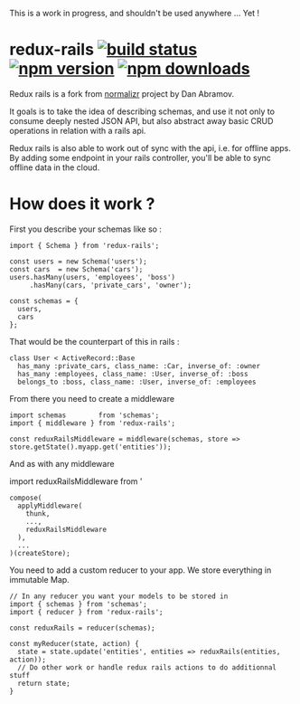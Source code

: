 This is a work in progress, and shouldn't be used anywhere ... Yet !

# redux-rails [![build status](https://img.shields.io/travis/gobadiah/redux-rails/master.svg?style=flat-square)](https://travis-ci.org/gobadiah/redux-rails) [![npm version](https://img.shields.io/npm/v/redux-rails.svg?style=flat-square)](https://www.npmjs.com/package/redux-rails) [![npm downloads](https://img.shields.io/npm/dm/redux-rails.svg?style=flat-square)](https://www.npmjs.com/package/redux-rails)

Redux rails is a fork from [normalizr](https://github.com/gaearon/normalizr) project by Dan Abramov. 

It goals is to take the idea of describing schemas, and use it not only to consume deeply nested JSON API, but also abstract away basic CRUD operations in relation with a rails api.

Redux rails is also able to work out of sync with the api, i.e. for offline apps. By adding some endpoint in your rails controller, you'll be able to sync offline data in the cloud.

# How does it work ?

First you describe your schemas like so :

    import { Schema } from 'redux-rails';
    
    const users = new Schema('users');
    const cars  = new Schema('cars');
    users.hasMany(users, 'employees', 'boss')
         .hasMany(cars, 'private_cars', 'owner');
    
    const schemas = {
      users,
      cars
    };
    
That would be the counterpart of this in rails :

    class User < ActiveRecord::Base
      has_many :private_cars, class_name: :Car, inverse_of: :owner
      has_many :employees, class_name: :User, inverse_of: :boss
      belongs_to :boss, class_name: :User, inverse_of: :employees
    
From there you need to create a middleware

    import schemas        from 'schemas';
    import { middleware } from 'redux-rails';

    const reduxRailsMiddleware = middleware(schemas, store => store.getState().myapp.get('entities'));
    
And as with any middleware

  import reduxRailsMiddleware from '

    compose(
      applyMiddleware(
        thunk,
        ...,
        reduxRailsMiddleware
      ),
      ...
    )(createStore);
    
You need to add a custom reducer to your app. We store everything in immutable Map.

    // In any reducer you want your models to be stored in
    import { schemas } from 'schemas';
    import { reducer } from 'redux-rails';
    
    const reduxRails = reducer(schemas);
    
    const myReducer(state, action) {
      state = state.update('entities', entities => reduxRails(entities, action));
      // Do other work or handle redux rails actions to do additionnal stuff
      return state;
    }
    

